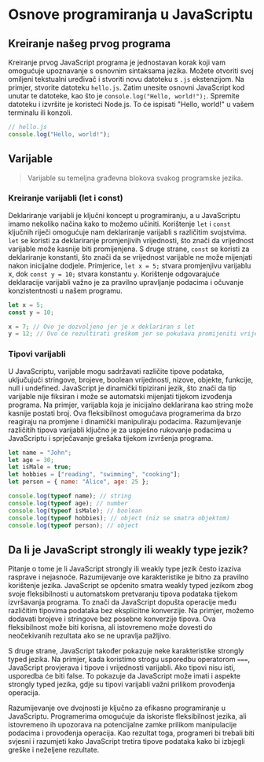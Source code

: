 # Osnove programiranja u JavaScriptu

## Kreiranje našeg prvog programa

Kreiranje prvog JavaScript programa je jednostavan korak koji vam omogućuje upoznavanje s osnovnim sintaksama jezika. Možete otvoriti svoj omiljeni tekstualni uređivač i stvoriti novu datoteku s `.js` ekstenzijom. Na primjer, stvorite datoteku `hello.js`. Zatim unesite osnovni JavaScript kod unutar te datoteke, kao što je `console.log("Hello, world!");`. Spremite datoteku i izvršite je koristeći Node.js. To će ispisati "Hello, world!" u vašem terminalu ili konzoli.

```js
// hello.js
console.log("Hello, world!");
```

## Varijable

> Varijable su temeljna građevna blokova svakog programske jezika.

### Kreiranje varijabli (let i const)

Deklariranje varijabli je ključni koncept u programiranju, a u JavaScriptu imamo nekoliko načina kako to možemo učiniti. Korištenje `let` i `const` ključnih riječi omogućuje nam deklariranje varijabli s različitim svojstvima. `let` se koristi za deklariranje promjenjivih vrijednosti, što znači da vrijednost varijable može kasnije biti promijenjena. S druge strane, `const` se koristi za deklariranje konstanti, što znači da se vrijednost varijable ne može mijenjati nakon inicijalne dodjele. Primjerice, `let x = 5;` stvara promjenjivu varijablu x, dok `const y = 10;` stvara konstantu `y`. Korištenje odgovarajuće deklaracije varijabli važno je za pravilno upravljanje podacima i očuvanje konzistentnosti u našem programu.

```js
let x = 5;
const y = 10;

x = 7; // Ovo je dozvoljeno jer je x deklariran s let
y = 12; // Ovo će rezultirati greškom jer se pokušava promijeniti vrijednost konstante y
```

### Tipovi varijabli

U JavaScriptu, varijable mogu sadržavati različite tipove podataka, uključujući stringove, brojeve, boolean vrijednosti, nizove, objekte, funkcije, null i undefined. JavaScript je dinamički tipizirani jezik, što znači da tip varijable nije fiksiran i može se automatski mijenjati tijekom izvođenja programa. Na primjer, varijabla koja je inicijalno deklarirana kao string može kasnije postati broj. Ova fleksibilnost omogućava programerima da brzo reagiraju na promjene i dinamički manipuliraju podacima. Razumijevanje različitih tipova varijabli ključno je za uspješno rukovanje podacima u JavaScriptu i sprječavanje grešaka tijekom izvršenja programa.

```js
let name = "John";
let age = 30;
let isMale = true;
let hobbies = ["reading", "swimming", "cooking"];
let person = { name: "Alice", age: 25 };

console.log(typeof name); // string
console.log(typeof age); // number
console.log(typeof isMale); // boolean
console.log(typeof hobbies); // object (niz se smatra objektom)
console.log(typeof person); // object
```

## Da li je JavaScript strongly ili weakly type jezik?

Pitanje o tome je li JavaScript strongly ili weakly type jezik često izaziva rasprave i nejasnoće. Razumijevanje ove karakteristike je bitno za pravilno korištenje jezika. JavaScript se općenito smatra weakly typed jezikom zbog svoje fleksibilnosti u automatskom pretvaranju tipova podataka tijekom izvršavanja programa. To znači da JavaScript dopušta operacije među različitim tipovima podataka bez eksplicitne konverzije. Na primjer, možemo dodavati brojeve i stringove bez posebne konverzije tipova. Ova fleksibilnost može biti korisna, ali istovremeno može dovesti do neočekivanih rezultata ako se ne upravlja pažljivo.

S druge strane, JavaScript također pokazuje neke karakteristike strongly typed jezika. Na primjer, kada koristimo strogu usporedbu operatorom `===`, JavaScript provjerava i tipove i vrijednosti varijabli. Ako tipovi nisu isti, usporedba će biti false. To pokazuje da JavaScript može imati i aspekte strongly typed jezika, gdje su tipovi varijabli važni prilikom provođenja operacija.

Razumijevanje ove dvojnosti je ključno za efikasno programiranje u JavaScriptu. Programerima omogućuje da iskoriste fleksibilnost jezika, ali istovremeno ih upozorava na potencijalne zamke prilikom manipulacije podacima i provođenja operacija. Kao rezultat toga, programeri bi trebali biti svjesni i razumjeti kako JavaScript tretira tipove podataka kako bi izbjegli greške i neželjene rezultate.
